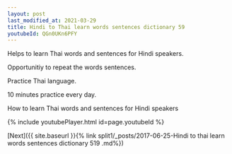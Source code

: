 ```yaml
---
layout: post
last_modified_at: 2021-03-29
title: Hindi to Thai learn words sentences dictionary 59 
youtubeId: QGn0UKn6PFY
---
```

 
 
Helps to learn Thai words and sentences for Hindi speakers.

Opportunitiy to repeat the words sentences. 

Practice Thai language. 
 
10 minutes practice every day. 
 
How to learn Thai words and sentences for Hindi speakers 
 
{% include youtubePlayer.html id=page.youtubeId %}
 
 
[Next]({{ site.baseurl }}{% link  split1/_posts/2017-06-25-Hindi to thai learn words sentences dictionary 519 .md%})
 
